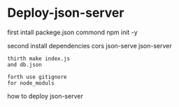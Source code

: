 # Deploy-json-server

first intall packege.json
commond npm init -y

second install dependencies 
cors
    json-serve
    json-server


    thirth make index.js
    and db.json

    forth use gitignore
    for node_moduls
    
how to deploy json-server
